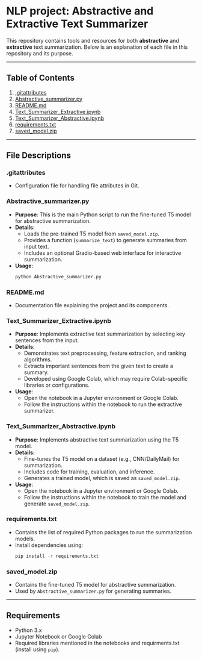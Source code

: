 # NLP project: Abstractive and Extractive Text Summarizer

This repository contains tools and resources for both **abstractive** and **extractive** text summarization. Below is an explanation of each file in this repository and its purpose.

---

## Table of Contents
1. [.gitattributes](#.gitattributes)
2. [Abstractive_summarizer.py](#abstractive_summarizerpy)
3. [README.md](#readmemd)
4. [Text_Summarizer_Extractive.ipynb](#text_summarizer_extractiveipynb)
5. [Text_Summarizer_Abstractive.ipynb](#text_summarizer_abstractiveipynb)
6. [requirements.txt](#requirementstxt)
7. [saved_model.zip](#saved_modelzip)

---

## File Descriptions

### .gitattributes
- Configuration file for handling file attributes in Git.

### Abstractive_summarizer.py
- **Purpose**: This is the main Python script to run the fine-tuned T5 model for abstractive summarization.
- **Details**:
  - Loads the pre-trained T5 model from `saved_model.zip`.
  - Provides a function (`summarize_text`) to generate summaries from input text.
  - Includes an optional Gradio-based web interface for interactive summarization.
- **Usage**:
  ```bash
  python Abstractive_summarizer.py
  ```

### README.md
- Documentation file explaining the project and its components.

### Text_Summarizer_Extractive.ipynb
- **Purpose**: Implements extractive text summarization by selecting key sentences from the input.
- **Details**:
  - Demonstrates text preprocessing, feature extraction, and ranking algorithms.
  - Extracts important sentences from the given text to create a summary.
  - Developed using Google Colab, which may require Colab-specific libraries or configurations.
- **Usage**:
  - Open the notebook in a Jupyter environment or Google Colab.
  - Follow the instructions within the notebook to run the extractive summarizer.

### Text_Summarizer_Abstractive.ipynb
- **Purpose**: Implements abstractive text summarization using the T5 model.
- **Details**:
  - Fine-tunes the T5 model on a dataset (e.g., CNN/DailyMail) for summarization.
  - Includes code for training, evaluation, and inference.
  - Generates a trained model, which is saved as `saved_model.zip`.
- **Usage**:
  - Open the notebook in a Jupyter environment or Google Colab.
  - Follow the instructions within the notebook to train the model and generate `saved_model.zip`.

### requirements.txt
- Contains the list of required Python packages to run the summarization models.
- Install dependencies using:
  ```bash
  pip install -r requirements.txt
  ```

### saved_model.zip
- Contains the fine-tuned T5 model for abstractive summarization.
- Used by `Abstractive_summarizer.py` for generating summaries.

---

## Requirements
- Python 3.x
- Jupyter Notebook or Google Colab
- Required libraries mentioned in the notebooks and requirments.txt (install using `pip`).
